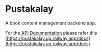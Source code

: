 # Pustakalay
A book content management backend app.

For the [API Documentation](https://pustakalay.up.railway.app/docs) please refer this [https://pustakalay.up.railway.app/docs](https://pustakalay.up.railway.app/docs).

